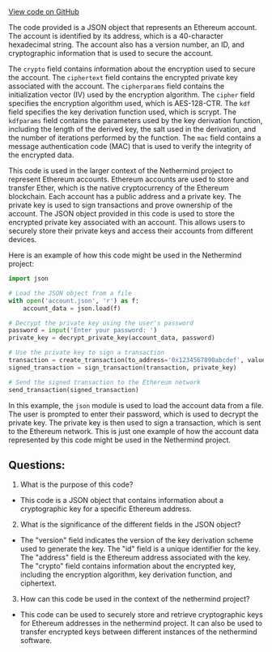 [View code on GitHub](https://github.com/nethermindeth/nethermind/Nethermind.Runner/data/UTC--2020-03-20T18-15-53.949603000Z--5d55020e862bc876c8d2e9a4eeeda935ce6438c6)

The code provided is a JSON object that represents an Ethereum account. The account is identified by its address, which is a 40-character hexadecimal string. The account also has a version number, an ID, and cryptographic information that is used to secure the account.

The `crypto` field contains information about the encryption used to secure the account. The `ciphertext` field contains the encrypted private key associated with the account. The `cipherparams` field contains the initialization vector (IV) used by the encryption algorithm. The `cipher` field specifies the encryption algorithm used, which is AES-128-CTR. The `kdf` field specifies the key derivation function used, which is scrypt. The `kdfparams` field contains the parameters used by the key derivation function, including the length of the derived key, the salt used in the derivation, and the number of iterations performed by the function. The `mac` field contains a message authentication code (MAC) that is used to verify the integrity of the encrypted data.

This code is used in the larger context of the Nethermind project to represent Ethereum accounts. Ethereum accounts are used to store and transfer Ether, which is the native cryptocurrency of the Ethereum blockchain. Each account has a public address and a private key. The private key is used to sign transactions and prove ownership of the account. The JSON object provided in this code is used to store the encrypted private key associated with an account. This allows users to securely store their private keys and access their accounts from different devices.

Here is an example of how this code might be used in the Nethermind project:

```python
import json

# Load the JSON object from a file
with open('account.json', 'r') as f:
    account_data = json.load(f)

# Decrypt the private key using the user's password
password = input('Enter your password: ')
private_key = decrypt_private_key(account_data, password)

# Use the private key to sign a transaction
transaction = create_transaction(to_address='0x1234567890abcdef', value=100)
signed_transaction = sign_transaction(transaction, private_key)

# Send the signed transaction to the Ethereum network
send_transaction(signed_transaction)
```

In this example, the `json` module is used to load the account data from a file. The user is prompted to enter their password, which is used to decrypt the private key. The private key is then used to sign a transaction, which is sent to the Ethereum network. This is just one example of how the account data represented by this code might be used in the Nethermind project.
## Questions: 
 1. What is the purpose of this code?
- This code is a JSON object that contains information about a cryptographic key for a specific Ethereum address.

2. What is the significance of the different fields in the JSON object?
- The "version" field indicates the version of the key derivation scheme used to generate the key. The "id" field is a unique identifier for the key. The "address" field is the Ethereum address associated with the key. The "crypto" field contains information about the encrypted key, including the encryption algorithm, key derivation function, and ciphertext.

3. How can this code be used in the context of the nethermind project?
- This code can be used to securely store and retrieve cryptographic keys for Ethereum addresses in the nethermind project. It can also be used to transfer encrypted keys between different instances of the nethermind software.